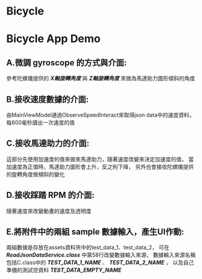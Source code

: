 # Bicycle
# Bicycle App Demo

## A.微調 gyroscope 的方式與介面:

  參考陀螺儀提供的 ***X軸旋轉角度*** 與 ***Z軸旋轉角度*** 來做為馬達助力圖形傾斜的角度

## B.接收速度數據的介面:

  由MainViewModel通過ObserveSpeedInteract來取得json data中的速度資料，
  每600毫秒讀出一次速度的值

## C.接收馬達助力的介面:

  這部分先使用加速度的值來做來馬達助力，隨著速度改變來決定加速度的值，
  當加速度為正值時，馬達助力圖形會上升，反之則下降，
  另外也會接收陀螺儀提供的旋轉角度做傾斜的變化

## D.接收踩踏 RPM 的介面:

  隨著速度來改變動畫的速度及透明度

## E.將附件中的兩組 sample 數據輸入，產生UI作動:

  兩組數據是存放在assets資料夾中的test_data_1、test_data_2，
  可在 ***ReadJsonDataService.class*** 中第58行改變數據輸入來源，
  數據輸入來源名稱包括C.class中的 ***TEST_DATA_1_NAME*** 、 ***TEST_DATA_2_NAME*** ，
  以及自己準備的測試空資料 ***TEST_DATA_EMPTY_NAME***
